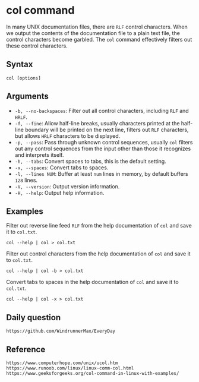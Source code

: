 # col command

In many UNIX documentation files, there are `RLF` control characters. When we output the contents of the documentation file to a plain text file, the control characters become garbled. The `col` command effectively filters out these control characters.

## Syntax

```shell
col [options]
```

## Arguments

* `-b, --no-backspaces`: Filter out all control characters, including `RLF` and `HRLF`.
* `-f, --fine`: Allow half-line breaks, usually characters printed at the half-line boundary will be printed on the next line, filters out `RLF` characters, but allows `HRLF` characters to be displayed.
* `-p, --pass`: Pass through unknown control sequences, usually `col` filters out any control sequences from the input other than those it recognizes and interprets itself.
* `-h, --tabs`: Convert spaces to tabs, this is the default setting.
* `-x, --spaces`: Convert tabs to spaces.
* `-l, --lines NUM`: Buffer at least `num` lines in memory, by default buffers `128` lines.
* `-V, --version`: Output version information.
* `-H, --help`: Output help information.

## Examples

Filter out reverse line feed `RLF` from the help documentation of `col` and save it to `col.txt`.

```shell
col --help | col > col.txt
```

Filter out control characters from the help documentation of `col` and save it to `col.txt`.

```shell
col --help | col -b > col.txt
```

Convert tabs to spaces in the help documentation of `col` and save it to `col.txt`.

```shell
col --help | col -x > col.txt
```


## Daily question

```
https://github.com/WindrunnerMax/EveryDay
```

## Reference

```
https://www.computerhope.com/unix/ucol.htm
https://www.runoob.com/linux/linux-comm-col.html
https://www.geeksforgeeks.org/col-command-in-linux-with-examples/
```